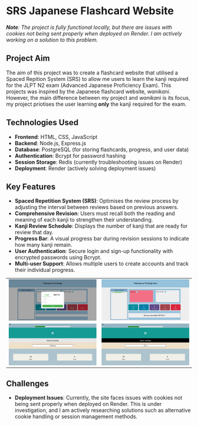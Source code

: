 # SRS Japanese Flashcard Website
***Note**: The project is fully functional locally, but there are issues with cookies not being sent properly when deployed on Render. I am actively working on a solution to this problem.*

## Project Aim
The aim of this project was to create a flashcard website that utilised a Spaced Repition System (SRS) to allow me users to learn the kanji required for the JLPT N2 exam (Advanced Japanese Proficiency Exam). This projects was inspired by the Japanese flashcard website, *wanikani*. However, the main difference between my project and *wanikani* is its focus, my project priotises the user learning **only** the kanji required for the exam.

## Technologies Used
- **Frontend**: HTML, CSS, JavaScript
- **Backend**: Node.js, Express.js
- **Database**: PostgreSQL (for storing flashcards, progress, and user data)
- **Authentication**: Bcrypt for password hashing
- **Session Storage**: Redis (currently troubleshooting issues on Render)
- **Deployment**: Render (actively solving deployment issues)

## Key Features
- **Spaced Repetition System (SRS)**: Optimises the review process by adjusting the interval between reviews based on previous answers.
- **Comprehensive Revision**: Users must recall both the reading and meaning of each kanji to strengthen their understanding.
- **Kanji Review Schedule**: Displays the number of kanji that are ready for review that day.
- **Progress Bar**: A visual progress bar during revision sessions to indicate how many kanji remain.
- **User Authentication**: Secure login and sign-up functionality with encrypted passwords using Bcrypt.
- **Multi-user Support**: Allows multiple users to create accounts and track their individual progress.

<table>
  <tr>
    <td><img src="loginPage.png" alt="Login Page" width="500"></td>
    <td><img src="homePage.png" alt="Home Page" width="500"></td>
  </tr>
  <tr>
    <td><img src="revisionMeaning.png" alt="Revision Meaning" width="500"></td>
    <td><img src="revisionReading.png" alt="Revision Reading" width="500"></td>
  </tr>
</table>

## Challenges
- **Deployment Issues**: Currently, the site faces issues with cookies not being sent properly when deployed on Render. This is under investigation, and I am actively researching solutions such as alternative cookie handling or session management methods.

